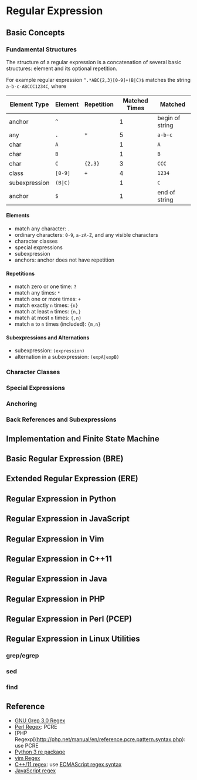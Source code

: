 
# Regular Expression

## Basic Concepts

### Fundamental Structures

The structure of a regular expression is a concatenation of several basic structures: element and its optional repetition.

For example regular expression `^.*ABC{2,3}[0-9]+(B|C)$` matches the string `a-b-c-ABCCC1234C`, where

| Element Type  |     Element   |   Repetition   | Matched Times  |      Matched     |
| ------------- | ------------- |  ------------- |  ------------- | ---------------- |
|     anchor    |   `^`         |                |      1         |  begin of string |
|     any       |   `.`         |       `*`      |      5         |  `a-b-c`         |
|     char      |   `A`         |                |      1         |  `A`             |
|     char      |   `B`         |                |      1         |  `B`             |
|     char      |   `C`         |     `{2,3}`    |      3         |  `CCC`           |
|     class     |   `[0-9]`     |       `+`      |      4         |  `1234`          |
| subexpression |   `(B\|C)`    |                |      1         |  `C`             |
|    anchor     |   `$`         |                |      1         |  end of string   |

#### Elements

  * match any character: `.`
  * ordinary characters: `0-9`, `a-zA-Z`, and any visible characters
  * character classes
  * special expressions
  * subexpression
  * anchors: anchor does not have repetition

#### Repetitions

  * match zero or one time: `?`
  * match any times: `*`
  * match one or more times: `+`
  * match exactly `n` times: `{n}`
  * match at least `n` times: `{n,}`
  * match at most `n` times: `{,n}`
  * match `m` to `n` times (included): `{m,n}`
  
#### Subexpressions and Alternations

  * subexpression: `(expression)`
  * alternation in a subexpression: `(expA|expB)`
  
### Character Classes

### Special Expressions

### Anchoring

### Back References and Subexpressions

## Implementation and Finite State Machine

## Basic Regular Expression (BRE)

## Extended Regular Expression (ERE)

## Regular Expression in Python

## Regular Expression in JavaScript

## Regular Expression in Vim

## Regular Expression in C++11

## Regular Expression in Java

## Regular Expression in PHP

## Regular Expression in Perl (PCEP)

## Regular Expression in Linux Utilities

### grep/egrep

### sed

### find

## Reference

  * [GNU Grep 3.0 Regex](https://www.gnu.org/software/grep/manual/grep.html#Regular-Expressions)
  * [Perl Regex](https://perldoc.perl.org/perlre.html): PCRE
  * [PHP Regexp[(http://php.net/manual/en/reference.pcre.pattern.syntax.php): use PCRE
  * [Python 3 re package](https://docs.python.org/3/library/re.html)
  * [vim Regex](http://vimregex.com/)
  * [C++/11 regex](http://www.cplusplus.com/reference/regex/): use [ECMAScript regex syntax](http://www.cplusplus.com/reference/regex/ECMAScript/)
  * [JavaScript regex](https://developer.mozilla.org/en-US/docs/Web/JavaScript/Guide/Regular_Expressions)
  
  
  

